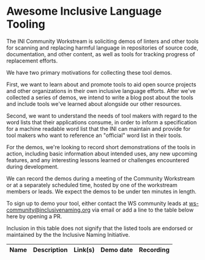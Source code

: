 # Awesome Inclusive Language Tooling

The INI Community Workstream is soliciting demos of linters and other tools for scanning and replacing harmful language in repositories of source code, documentation, and other content, as well as tools for tracking progress of replacement efforts.

We have two primary motivations for collecting these tool demos.

First, we want to learn about and promote tools to aid open source projects and other organizations in their own inclusive language efforts. After we've collected a series of demos, we intend to write a blog post about the tools and include tools we've learned about alongside our other resources.

Second, we want to understand the needs of tool makers with regard to the word lists that their applications consume, in order to inform a specification for a machine readable word list that the INI can maintain and provide for tool makers who want to reference an "official" word list in their tools.

For the demos, we're looking to record short demonstrations of the tools in action, including basic information about intended uses, any new upcoming features, and any interesting lessons learned or challenges encountered during development.

We can record the demos during a meeting of the Community Workstream or at a separately scheduled time, hosted by one of the workstream members or leads. We expect the demos to be under ten minutes in length.

To sign up to demo your tool, either contact the WS community leads at ws-community@inclusivenaming.org via email or add a line to the table below here by opening a PR.

Inclusion in this table does not signify that the listed tools are endorsed or maintained by the the Inclusive Naming Initiative.

| Name | Description | Link(s) | Demo date | Recording | 
| --- | --- | --- | --- | --- | 
